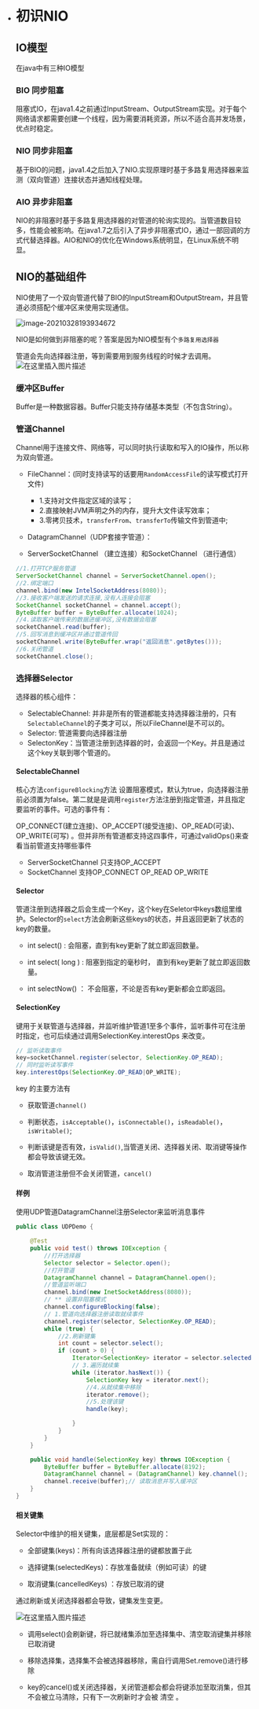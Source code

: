 - #  初识NIO

  ## IO模型

  在java中有三种IO模型

  ### BIO 同步阻塞

  阻塞式IO，在java1.4之前通过InputStream、OutputStream实现。对于每个网络请求都需要创建一个线程，因为需要消耗资源，所以不适合高并发场景，优点时稳定。

  ### NIO 同步非阻塞

  基于BIO的问题，java1.4之后加入了NIO.实现原理时基于多路复用选择器来监测（双向管道）连接状态并通知线程处理。

  ### AIO 异步非阻塞

  NIO的非阻塞时基于多路复用选择器的对管道的轮询实现的。当管道数目较多，性能会被影响。在java1.7之后引入了异步非阻塞式IO，通过一部回调的方式代替选择器。AIO和NIO的优化在Windows系统明显，在Linux系统不明显。

  

  ## NIO的基础组件

  NIO使用了一个双向管道代替了BIO的InputStream和OutputStream，并且管道必须搭配个缓冲区来使用实现通信。

  ![image-20210328193934672](https://img-blog.csdnimg.cn/20210328220547459.png)

  NIO是如何做到非阻塞的呢？答案是因为NIO模型有个`多路复用选择器`

  管道会先向选择器注册，等到需要用到服务线程的时候才去调用。
  ![在这里插入图片描述](https://img-blog.csdnimg.cn/20210330075656242.png?x-oss-process=image/watermark,type_ZmFuZ3poZW5naGVpdGk,shadow_10,text_aHR0cHM6Ly9ibG9nLmNzZG4ubmV0L3dlaXhpbl80MTk3NDI2OQ==,size_16,color_FFFFFF,t_70)

  ### 缓冲区Buffer

  Buffer是一种数据容器。Buffer只能支持存储基本类型（不包含String）。

  ### 管道Channel

  Channel用于连接文件、网络等，可以同时执行读取和写入的IO操作，所以称为双向管道。

  - FileChannel：(同时支持读写的话要用`RandomAccessFile`的读写模式打开文件)
    - 1.支持对文件指定区域的读写；
    - 2.直接映射JVM声明之外的内存，提升大文件读写效率；
    - 3.零拷贝技术，`transferFrom`、`transferTo`传输文件到管道中;
  - DatagramChannel（UDP套接字管道）：

  - ServerSocketChannel （建立连接）和SocketChannel （进行通信）

  ```java
  //1.打开TCP服务管道
  ServerSocketChannel channel = ServerSocketChannel.open();
  //2.绑定端口
  channel.bind(new IntelSocketAddress(8080));
  //3.接收客户端发送的请求连接,没有人连接会阻塞
  SocketChannel socketChannel = channel.accept();
  ByteBuffer buffer = ByteBuffer.allocate(1024);
  //4.读取客户端传来的数据进缓冲区,没有数据会阻塞
  socketChannel.read(buffer);
  //5.回写消息到缓冲区并通过管道传回
  socketChannel.write(ByteBuffer.wrap("返回消息".getBytes()));
  //6.关闭管道
  socketChannel.close();
  ```

  ### 选择器Selector

  选择器的核心组件：

  - SelectableChannel: 并非是所有的管道都能支持选择器注册的，只有`SelectableChannel`的子类才可以，所以FileChannel是不可以的。
  - Selector: 管道需要向选择器注册
  - SelectonKey：当管道注册到选择器的时，会返回一个Key。并且是通过这个key关联到哪个管道的。

  #### SelectableChannel

  核心方法`configureBlocking`方法 设置阻塞模式，默认为true，向选择器注册前必须置为false。第二就是是调用`register`方法注册到指定管道，并且指定要监听的事件。可选的事件有：

  OP_CONNECT(建立连接)、OP_ACCEPT(接受连接)、OP_READ(可读)、OP_WRITE(可写) 。但并非所有管道都支持这四事件，可通过validOps()来查看当前管道支持哪些事件

  - ServerSocketChannel  只支持OP_ACCEPT
  - SocketChannel 支持OP_CONNECT OP_READ OP_WRITE

  #### Selector 

  管道注册到选择器之后会生成一个Key，这个key在Seletor中keys数组里维护。Selector的`select`方法会刷新这些keys的状态，并且返回更新了状态的key的数量。

  - int select() : 会阻塞，直到有key更新了就立即返回数量。
  - int select( long ) : 阻塞到指定的毫秒时， 直到有key更新了就立即返回数量。

  - int selectNow() ： 不会阻塞，不论是否有key更新都会立即返回。

  #### SelectionKey

  键用于关联管道与选择器，并监听维护管道1至多个事件，监听事件可在注册时指定，也可后续通过调用SelectionKey.interestOps 来改变。

  ```java
  // 监听读取事件
  key=socketChannel.register(selector, SelectionKey.OP_READ);
  // 同时监听读写事件
  key.interestOps(SelectionKey.OP_READ|OP_WRITE);
  ```

  key 的主要方法有

  - 获取管道`channel()`

  - 判断状态，`isAcceptable()`，`isConnectable()`，`isReadable()`，`isWritable()`;

  - 判断该键是否有效，`isValid()`,当管道关闭、选择器关闭、取消键等操作都会导致该键无效。

  - 取消管道注册但不会关闭管道，`cancel()`

  #### 样例

  使用UDP管道DatagramChannel注册Selector来监听消息事件

  ```java
  public class UDPDemo {
  
      @Test
      public void test() throws IOException {
          //打开选择器
          Selector selector = Selector.open();
          //打开管道
          DatagramChannel channel = DatagramChannel.open();
          //管道监听端口
          channel.bind(new InetSocketAddress(8080));
          // ** 设置非阻塞模式
          channel.configureBlocking(false);
          // 1.管道向选择器注册读取就续事件
          channel.register(selector, SelectionKey.OP_READ);
          while (true) {
              //2.刷新键集
              int count = selector.select();
              if (count > 0) {
                  Iterator<SelectionKey> iterator = selector.selectedKeys().iterator();
                  // 3.遍历就续集
                  while (iterator.hasNext()) {
                      SelectionKey key = iterator.next();
                      //4.从就续集中移除
                      iterator.remove();
                      //5.处理该键
                      handle(key);
  
                  }
              }
          }
      }
  
      public void handle(SelectionKey key) throws IOException {
          ByteBuffer buffer = ByteBuffer.allocate(8192);
          DatagramChannel channel = (DatagramChannel) key.channel();
          channel.receive(buffer);// 读取消息并写入缓冲区
      }
  }
  ```

  

  #### 相关键集

  Selector中维护的相关键集，底层都是Set实现的：

  - 全部键集(keys)：所有向该选择器注册的键都放置于此

  - 选择键集(selectedKeys)：存放准备就续（例如可读）的键

  - 取消键集(cancelledKeys) ：存放已取消的键

  通过刷新或关闭选择器都会导致，键集发生变更。

  ![在这里插入图片描述](https://img-blog.csdnimg.cn/20210330075622998.png?x-oss-process=image/watermark,type_ZmFuZ3poZW5naGVpdGk,shadow_10,text_aHR0cHM6Ly9ibG9nLmNzZG4ubmV0L3dlaXhpbl80MTk3NDI2OQ==,size_16,color_FFFFFF,t_70)


  - 调用select()会刷新键，将已就绪集添加至选择集中、清空取消键集并移除已取消键

  - 移除选择集，选择集不会被选择器移除，需自行调用Set.remove()进行移除

  - key的cancel()或关闭选择器，关闭管道都会都会将键添加至取消集，但其不会被立马清除，只有下一次刷新时才会被 清空 。